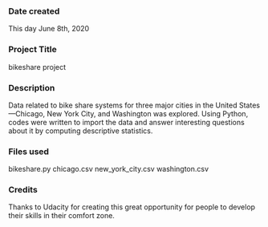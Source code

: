 ### Date created
This day June 8th, 2020


### Project Title
bikeshare project

### Description

Data related to bike share systems for three major cities in the United States—Chicago, New York City, and Washington was explored. Using Python, codes were written to import the data and answer interesting questions about it by computing descriptive statistics.


### Files used
bikeshare.py
chicago.csv
new_york_city.csv
washington.csv

### Credits
Thanks to Udacity for creating this great opportunity for people to develop their skills in their comfort zone.
